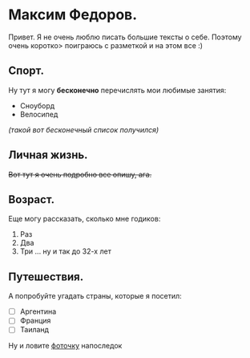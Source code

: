 # Максим Федоров.
Привет. Я не очень люблю писать большие тексты о себе. Поэтому очень коротко> поиграюсь с разметкой и на этом все :)

## Спорт.
 
Ну тут я могу **бесконечно** перечислять мои любимые занятия:
* Сноуборд
* Велосипед

_(такой вот бесконечный список получился)_

## Личная жизнь.

~~Вот тут я очень подробно все опишу, ага.~~

## Возраст.

Еще могу рассказать, сколько мне годиков:

1. Раз
2. Два
3. Три
... ну и так до 32-х лет

## Путешествия.

А попробуйте угадать страны, которые я посетил:

- [ ] Аргентина
- [ ] Франция
- [ ] Таиланд

Ну и ловите [фоточку](https://cojo.ru/wp-content/uploads/2023/01/smeshnye-zhivotnye-183.webp) напоследок